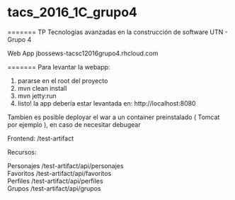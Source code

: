 # tacs_2016_1C_grupo4
=======
TP Tecnologías avanzadas en la construcción de software UTN - Grupo 4

Web App
jbossews-tacsc12016grupo4.rhcloud.com

=======
Para levantar la webapp:  

1) pararse en el root del proyecto  
2) mvn clean install  
3) mvn jetty:run   
4) listo! la app debería estar levantada en: http://localhost:8080  

Tambien es posible deployar el war a un container preinstalado ( Tomcat por ejemplo ), en caso de necesitar debugear

Frontend:
	/test-artifact  

Recursos:  

Personajes     /test-artifact/api/personajes  
Favoritos  /test-artifact/api/favoritos  
Perfiles   /test-artifact/api/perfiles  
Grupos     /test-artifact/api/grupos  
